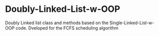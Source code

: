 # Doubly-Linked-List-w-OOP
<p>Doubly Linked list class and methods based on the Single-Linked-List-w-OOP code. Dveloped for the FCFS scheduling algorithm</p>
